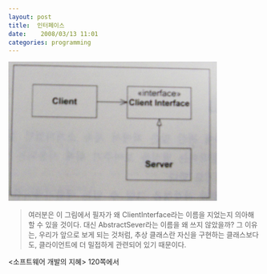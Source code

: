 ```yaml
---
layout: post
title:  인터페이스
date:    2008/03/13 11:01
categories: programming
---
```


![](/files/interface.jpg)

> 여러분은 이 그림에서 필자가 왜 ClientInterface라는 이름을 지었는지 의아해 할 수 있을 것이다. 대신 AbstractSever라는 이름을 왜 쓰지 않았을까? 그 이유는, 우리가 앞으로 보게 되는 것처럼, 추상 클래스란 자신을 구현하는 클래스보다도, 클라이언트에 더 밀접하게 관련되어 있기 때문이다.

&lt;소프트웨어 개발의 지혜> 120쪽에서
